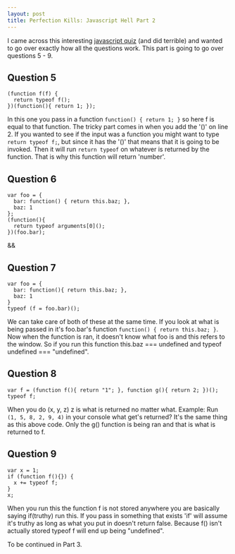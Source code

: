 ```yaml
---
layout: post
title: Perfection Kills: Javascript Hell Part 2
---
```


I came across this interesting [javascript quiz](http://perfectionkills.com/javascript-quiz/) (and did terrible) and wanted to go over exactly how all the questions work. This part is going to go over questions 5 - 9.

## Question 5

    (function f(f) {
      return typeof f();
    })(function(){ return 1; });

In this one you pass in a function ```function() { return 1; }``` so here f is equal to that function. The tricky part comes in when you add the '()' on line 2.
If you wanted to see if the input was a function you might want to type ```return typeof f;```, but since it has the '()' that means that it is going to be invoked.
Then it will run ```return typeof``` on whatever is returned by the function. That is why this function will return 'number'.

## Question 6

    var foo = {
      bar: function() { return this.baz; },
      baz: 1
    };
    (function(){
      return typeof arguments[0]();
    })(foo.bar);

&&

## Question 7

    var foo = {
      bar: function(){ return this.baz; },
      baz: 1
    }
    typeof (f = foo.bar)();

We can take care of both of these at the same time. If you look at what is being passed in it's foo.bar's function ```function() { return this.baz; }```. Now when the function is ran, it doesn't know what foo is and this refers to the window. So if you run this function this.baz === undefined and typeof undefined === "undefined".

## Question 8

    var f = (function f(){ return "1"; }, function g(){ return 2; })();
    typeof f;

When you do (x, y, z) z is what is returned no matter what. Example: Run ```(1, 5, 8, 2, 9, 4)``` in your console what get's returned? It's the same thing as this above code. Only the g() function is being ran and that is what is returned to f.

## Question 9

    var x = 1;
    if (function f(){}) {
      x += typeof f;
    }
    x;

When you run this the function f is not stored anywhere you are basically saying if(truthy) run this. If you pass in something that exists 'if' will assume it's truthy as long as what you put in doesn't return false. Because f() isn't actually stored typeof f will end up being "undefined".


To be continued in Part 3.